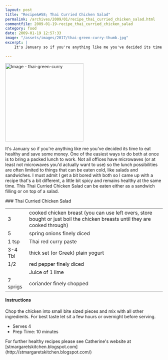 ```yaml
---
layout: post
title: "Recipe&#58; Thai Curried Chicken Salad"
permalink: /archives/2009/01/recipe_thai_curried_chicken_salad.html
commentfile: 2009-01-19-recipe_thai_curried_chicken_salad
category: food
date: 2009-01-19 12:57:33
image: "/assets/images/2017/thai-green-curry-thumb.jpg"
excerpt: |
    It's January so if you're anything like me you've decided its time to eat healthy and save some money. One of the easiest ways to do both at once is to bring a packed lunch to work. Not all offices have microwaves (or at least not microwaves you'd actually want to use) so the lunch possibilities are often limited to things that can be eaten cold, like salads and sandwiches. I must admit I get a bit bored with both so I came up with a recipe that's a bit different, a little bit spicy and remains healthy at the same time. This Thai Curried Chicken Salad can be eaten either as a sandwich filling or on top of a salad.

---
```



<a href="/assets/images/2017/thai-green-curry.jpg" title="Click for a larger image"><img src="/assets/images/2017/thai-green-curry-thumb.jpg" width="250" alt="Image - thai-green-curry"  class="photo right"/></a>

It's January so if you're anything like me you've decided its time to eat healthy and save some money. One of the easiest ways to do both at once is to bring a packed lunch to work. Not all offices have microwaves (or at least not microwaves you'd actually want to use) so the lunch possibilities are often limited to things that can be eaten cold, like salads and sandwiches. I must admit I get a bit bored with both so I came up with a recipe that's a bit different, a little bit spicy and remains healthy at the same time. This Thai Curried Chicken Salad can be eaten either as a sandwich filling or on top of a salad.

<div markdown="1" class="recipe">
### Thai Curried Chicken Salad

|                 |                                                                                                                             |
|-----------------|-----------------------------------------------------------------------------------------------------------------------------|
| 3               | cooked chicken breast (you can use left overs, store bought or just boil the chicken breasts until they are cooked through) |
| 5               | spring onions finely diced                                                                                                  |
| 1 tsp           | Thai red curry paste                                                                                                        |
| 3-4 Tbl | thick set (or Greek) plain yogurt                                                                                           |
| 1/2             | red pepper finely diced                                                                                                     |
|                 | Juice of 1 lime                                                                                                             |
| 7 sprigs        | coriander finely chopped                                                                                                    |

#### Instructions

Chop the chicken into small bite sized pieces and mix with all other ingredients. For best taste let sit a few hours or overnight before serving.

-   Serves 4
-   Prep Time: 10 minutes

</div>
For further healthy recipes please see Catherine's website at [stmargaretskitchen.blogspot.com](http://stmargaretskitchen.blogspot.com/)
